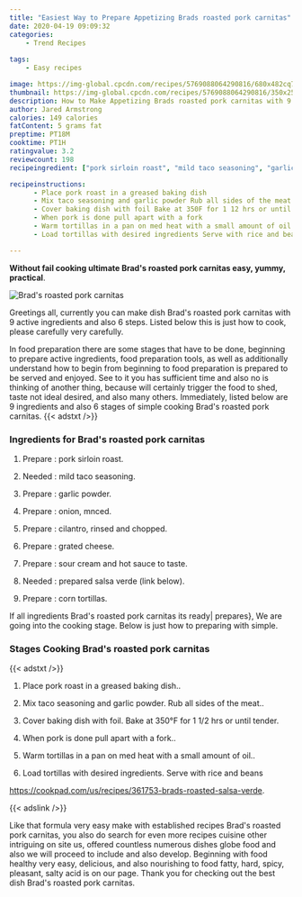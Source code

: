 ```yaml
---
title: "Easiest Way to Prepare Appetizing Brads roasted pork carnitas"
date: 2020-04-19 09:09:32
categories:
    - Trend Recipes
    
tags:
    - Easy recipes

image: https://img-global.cpcdn.com/recipes/5769088064290816/680x482cq70/brads-roasted-pork-carnitas-recipe-main-photo.jpg
thumbnail: https://img-global.cpcdn.com/recipes/5769088064290816/350x250cq70/brads-roasted-pork-carnitas-recipe-main-photo.jpg
description: How to Make Appetizing Brads roasted pork carnitas with 9 ingredients and 6 stages of easy cooking.
author: Jared Armstrong
calories: 149 calories
fatContent: 5 grams fat
preptime: PT18M
cooktime: PT1H
ratingvalue: 3.2
reviewcount: 198
recipeingredient: ["pork sirloin roast", "mild taco seasoning", "garlic powder", "onion mnced", "cilantro rinsed and chopped", "grated cheese", "sour cream and hot sauce to taste", "prepared salsa verde link below", "corn tortillas"]

recipeinstructions: 
      - Place pork roast in a greased baking dish 
      - Mix taco seasoning and garlic powder Rub all sides of the meat 
      - Cover baking dish with foil Bake at 350F for 1 12 hrs or until tender 
      - When pork is done pull apart with a fork 
      - Warm tortillas in a pan on med heat with a small amount of oil 
      - Load tortillas with desired ingredients Serve with rice and beanshttpscookpadcomusrecipes361753bradsroastedsalsaverde

---
```




**Without fail cooking ultimate Brad&#39;s roasted pork carnitas easy, yummy, practical**. 


![Brad&#39;s roasted pork carnitas](https://img-global.cpcdn.com/recipes/5769088064290816/680x482cq70/brads-roasted-pork-carnitas-recipe-main-photo.jpg "Brad&#39;s roasted pork carnitas")




Greetings all, currently you can make dish Brad&#39;s roasted pork carnitas with 9 active ingredients and also 6 steps. Listed below this is just how to cook, please carefully very carefully.

In food preparation there are some stages that have to be done, beginning to prepare active ingredients, food preparation tools, as well as additionally understand how to begin from beginning to food preparation is prepared to be served and enjoyed. See to it you has sufficient time and also no is thinking of another thing, because will certainly trigger the food to shed, taste not ideal desired, and also many others. Immediately, listed below are 9 ingredients and also 6 stages of simple cooking Brad&#39;s roasted pork carnitas.
{{< adstxt />}}

### Ingredients for Brad&#39;s roasted pork carnitas


1. Prepare  : pork sirloin roast.

1. Needed  : mild taco seasoning.

1. Prepare  : garlic powder.

1. Prepare  : onion, mnced.

1. Prepare  : cilantro, rinsed and chopped.

1. Prepare  : grated cheese.

1. Prepare  : sour cream and hot sauce to taste.

1. Needed  : prepared salsa verde (link below).

1. Prepare  : corn tortillas.



If all ingredients Brad&#39;s roasted pork carnitas its ready| prepares}, We are going into the cooking stage. Below is just how to preparing with simple.

### Stages Cooking Brad&#39;s roasted pork carnitas

{{< adstxt />}}


1. Place pork roast in a greased baking dish..



1. Mix taco seasoning and garlic powder. Rub all sides of the meat..



1. Cover baking dish with foil. Bake at 350°F for 1 1/2 hrs or until tender.



1. When pork is done pull apart with a fork..



1. Warm tortillas in a pan on med heat with a small amount of oil..



1. Load tortillas with desired ingredients. Serve with rice and beans

https://cookpad.com/us/recipes/361753-brads-roasted-salsa-verde.





{{< adslink />}}

Like that formula very easy make with established recipes Brad&#39;s roasted pork carnitas, you also do search for even more recipes cuisine other intriguing on site us, offered countless numerous dishes globe food and also we will proceed to include and also develop. Beginning with food healthy very easy, delicious, and also nourishing to food fatty, hard, spicy, pleasant, salty acid is on our page. Thank you for checking out the best dish Brad&#39;s roasted pork carnitas.
